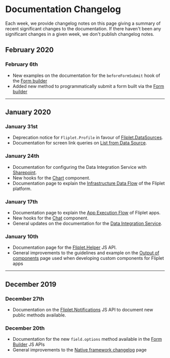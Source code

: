 # Documentation Changelog

Each week, we provide changelog notes on this page giving a summary of recent significant changes to the documentation. If there haven't been any significant changes in a given week, we don't publish changelog notes.

## February 2020

### February 6th

- New examples on the documentation for the `beforeFormSubmit` hook of the [Form builder](https://developers.fliplet.com/API/components/form-builder.html#beforeformsubmit)
- Added new method to programmatically submit a form built via the [Form builder](https://developers.fliplet.com/API/components/form-builder.html#beforeformsubmit)
---

## January 2020

### January 31st

- Deprecation notice for `Fliplet.Profile` in favour of [Fliplet.DataSources](API/fliplet-datasources.md).
- Documentation for screen link queries on [List from Data Source](API/components/list-from-data-source.md).

### January 24th

- Documentation for configuring the Data Integration Service with [Sharepoint](Data-integration-service.md#integrate-with-sharepoint).
- New hooks for the [Chart](https://developers.fliplet.com/API/components/charts.html#hooks) component.
- Documentation page to explain the [Infrastructure Data Flow](/Data-flow.md) of the Fliplet platform.

### January 17th

- Documentation page to explain the [App Execution Flow](https://developers.fliplet.com/Execution-flow.html) of Fliplet apps.
- New hooks for the [Chat](https://developers.fliplet.com/API/components/chat.html) component.
- General updates on the documentation for the [Data Integration Service](Data-integration-service.md).

### January 10th

- Documentation page for the [Fliplet.Helper](https://developers.fliplet.com/API/fliplet-helper.html) JS API.
- General improvements to the guidelines and example on the [Output of components](https://developers.fliplet.com/components/Build-output.html#reading-previously-saved-settings) page used when developing custom components for Fliplet apps

---

## December 2019

### December 27th

- Documentation on the [Fliplet.Notifications](https://developers.fliplet.com/API/fliplet-notifications.html) JS API to document new public methods available.

### December 20th

- Documentation for the new `field.options` method available in the [Form Builder](https://developers.fliplet.com/API/components/form-builder.html#fieldoptionsarray) JS APIs
- General improvements to the [Native framework changelog](https://developers.fliplet.com/Native-framework-changelog.html) page